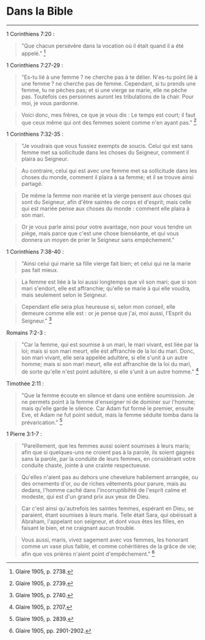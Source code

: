 # Dans la Bible

***

1 Corinthiens 7:20 :

> "Que chacun persévère dans la vocation où il était quand il a été appelé." [^1]

[^1]: Glaire 1905, p. 2738.

1 Corinthiens 7:27-29 :

> "Es-tu lié à une femme ? ne cherche pas à te délier. N'es-tu point lié à une femme ? ne cherche pas de femme. Cependant, si tu prends une femme, tu ne pèches pas; et si une vierge se marie, elle ne pèche pas. Toutefois ces personnes auront les tribulations de la chair. Pour moi, je vous pardonne. 

> Voici donc, mes frères, ce que je vous dis : Le temps est court; il faut que ceux même qui ont des femmes soient comme n'en ayant pas." [^2]

[^2]: Glaire 1905, p. 2739.

1 Corinthiens 7:32-35 :

> "Je voudrais que vous fussiez exempts de soucis. Celui qui est sans femme met sa sollicitude dans les choses du Seigneur, comment il plaira au Seigneur. 

> Au contraire, celui qui est avec une femme met sa sollicitude dans les choses du monde, comment il plaira à sa femme; et il se trouve ainsi partagé. 

> De même la femme non mariée et la vierge pensent aux choses qui sont du Seigneur, afin d'être saintes de corps et d'esprit; mais celle qui est mariée pense aux choses du monde : comment elle plaira à son mari.

> Or je vous parle ainsi pour votre avantage, non pour vous tendre un piège, mais parce que c'est une chose bienséante, et qui vous donnera un moyen de prier le Seigneur sans empêchement."

[^3]: Glaire 1905, p. 2739.

1 Corinthiens 7:38-40 :

> "Ainsi celui qui marie sa fille vierge fait bien; et celui qui ne la marie pas fait mieux. 

> La femme est liée à la loi aussi longtemps que vil son mari; que si son mari s'endort, elle est affranchie; qu'elle se marie à qui elle voudra, mais seulement selon le Seigneur. 

> Cependant elle sera plus heureuse si, selon mon conseil, elle demeure comme elle est : or je pense que j'ai, moi aussi, l'Esprit du Seigneur." [^4]

[^4]: Glaire 1905, p. 2740.

Romains 7:2-3 :

> "Car la femme, qui est soumise à un mari, le mari vivant, est liée par la loi; mais si son mari meurt, elle est affranchie de la loi du mari. Donc, son mari vivant, elle sera appelée adultère, si elle s'unit à un autre homme; mais si son mari meurt, elle est affranchie de la loi du mari, de sorte qu'elle n'est point adultère, si elle s'unit à un autre homme." [^5]

[^5]: Glaire 1905, p. 2707.

Timothée 2:11 :

> "Que la femme écoute en silence et dans une entière soumission. Je ne permets point à la femme d'enseigner ni de dominer sur l'homme; mais qu'elle garde le silence. Car Adam fut formé le premier, ensuite Eve, et Adam ne fut point séduit, mais la femme séduite tomba dans la prévarication." [^6]

[^6]: Glaire 1905, p. 2839.

1 Pierre 3:1-7 :

> "Pareillement, que les femmes aussi soient soumises à leurs maris; afin que si quelques-uns ne croient pas à la parole, ils soient gagnés sans la parole, par la conduite de leurs femmes, en considérant votre conduite chaste, jointe à une crainte respectueuse. 

> Qu'elles n'aient pas au dehors une chevelure habilement arrangée, ou des ornements d'or, ou de riches vêtements pour parure, mais au dedans, l'homme caché dans l'incorruptibihté de l'esprit calme et modeste, qui est d'un grand prix aux yeux de Dieu. 

> Car c'est ainsi qu'autrefois les saintes femmes, espérant en Dieu, se paraient, étant soumises à leurs maris. Telle était Sara, qui obéissait à Abraham, l'appelant son seigneur, et dont vous êtes les filles, en faisant le bien, et ne craignant aucun trouble.

> Vous aussi, maris, vivez sagement avec vos femmes, les honorant comme un vase plus faible, et comme cohéritières de la grâce de vie; afin que vos prières n'aient point d'empêchement." [^7]

[^7]: Glaire 1905, pp. 2901-2902.
